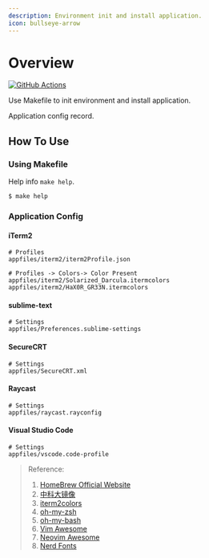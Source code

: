 ```yaml
---
description: Environment init and install application.
icon: bullseye-arrow
---
```


# Overview

[![GitHub Actions](https://github.com/logic3579/environment/actions/workflows/make-test.yml/badge.svg)](https://github.com/logic3579/environment/actions/workflows/make-test.yml)

Use Makefile to init environment and install application.

Application config record.

## How To Use

### Using Makefile

Help info `make help`.

```console
$ make help
```

### Application Config

#### iTerm2

```console
# Profiles
appfiles/iterm2/iterm2Profile.json

# Profiles -> Colors-> Color Present
appfiles/iterm2/Solarized_Darcula.itermcolors
appfiles/iterm2/HaX0R_GR33N.itermcolors
```

#### sublime-text

```console
# Settings
appfiles/Preferences.sublime-settings
```

#### SecureCRT

```console
# Settings
appfiles/SecureCRT.xml
```

#### Raycast

```console
# Settings
appfiles/raycast.rayconfig
```

#### Visual Studio Code

```console
# Settings
appfiles/vscode.code-profile
```

> Reference:
>
> 1. [HomeBrew Official Website](https://brew.sh)
> 2. [中科大镜像](https://mirrors.ustc.edu.cn/help/brew.git.html)
> 3. [iterm2colors](https://iterm2colorschemes.com/)
> 4. [oh-my-zsh](https://github.com/ohmyzsh/ohmyzsh)
> 5. [oh-my-bash](https://github.com/ohmybash/oh-my-bash)
> 6. [Vim Awesome](https://vimawesome.com/)
> 7. [Neovim Awesome](https://github.com/rockerBOO/awesome-neovim)
> 8. [Nerd Fonts](https://www.nerdfonts.com/)
